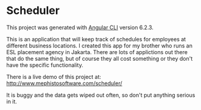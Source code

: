 # Scheduler

This project was generated with [Angular CLI](https://github.com/angular/angular-cli) version 6.2.3.

This is an application that will keep track of schedules for employees
at different business locations. I created this app for my brother who
runs an ESL placement agency in Jakarta. There are lots of applictions
out there that do the same thing, but of course they all cost
something or they don't have the specific functionality.

There is a live demo of this project at:
http://www.mephistosoftware.com/scheduler/

It is buggy and the data gets wiped out often, so don't put anything
serious in it.
